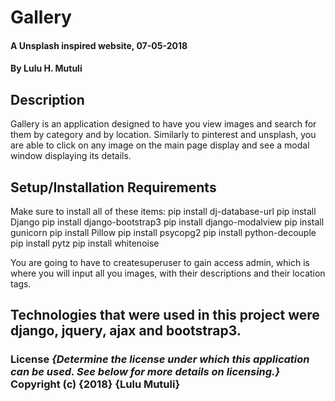   # Gallery
  #### A Unsplash inspired website, 07-05-2018

  #### By **Lulu H. Mutuli**

  ## Description
  Gallery is an application designed to have you view images and search for them by category and by location. Similarly to pinterest and unsplash, you are able to click on any image on the main page display and see a modal window displaying its details.

  ## Setup/Installation Requirements
  Make sure to install all of these items:
        pip install dj-database-url
        pip install Django
        pip install django-bootstrap3
        pip install django-modalview
        pip install gunicorn
        pip install Pillow
        pip install psycopg2
        pip install python-decouple
        pip install pytz
        pip install whitenoise

  You are going to have to createsuperuser to gain access admin, which is where you will input all you images, with their descriptions and their location tags.


  ## Technologies that were used in this project were django, jquery, ajax and bootstrap3.

  ### License *{Determine the license under which this application can be used.  See below for more details on licensing.}* Copyright (c) {2018} **{Lulu Mutuli}**
